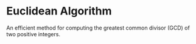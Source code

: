 # Euclidean Algorithm
An efficient method for computing the greatest common divisor (GCD) of two positive integers.
